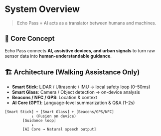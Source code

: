 # System Overview

> Echo Pass = AI acts as a translator between humans and machines.

## 🧠 Core Concept
Echo Pass connects **AI, assistive devices, and urban signals** to turn raw sensor data into **human-understandable guidance**.

## 🏗️ Architecture (Walking Assistance Only)
- **Smart Stick**: LiDAR / Ultrasonic / IMU → local safety loop (0–50ms)
- **Smart Glass**: Camera / Object detection → on-device analysis
- **Beacons / NFC / GPS**: Location & context
- **AI Core (GPT)**: Language-level summarization & Q&A (1–2s)

```text
[Smart Stick] + [Smart Glass] + [Beacons/GPS/NFC]
            ↓ (Fusion on device)
        [Guidance loop]
            ↓
        [AI Core → Natural speech output]
